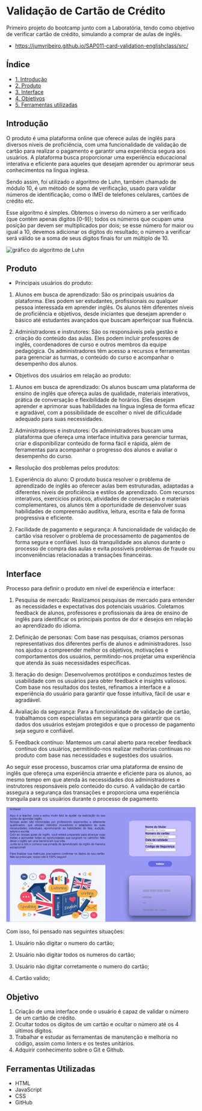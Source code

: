 # Validação de Cartão de Crédito

Primeiro projeto do bootcamp junto com a Laboratória, tendo como objetivo de verificar cartão de crédito, simulando a comprar de aulas de inglês.

- https://jumvribeiro.github.io/SAP011-card-validation-englishclass/src/

## Índice
* [1. Introdução](#1-Introdução)
* [2. Produto](#2-Produto)
* [3. Interface](#3-interface)
* [4. Objetivos](#4-objetivos)
* [5. Ferramentas utilizadas](#5-ferramentas-utilizadas)

## Introdução

O produto é uma plataforma online que oferece aulas de inglês para diversos níveis de proficiência, com uma funcionalidade de validação de cartão para realizar o pagamento e garantir uma experiência segura aos usuários. A plataforma busca proporcionar uma experiência educacional interativa e eficiente para aqueles que desejam aprender ou aprimorar seus conhecimentos na língua inglesa.

Sendo assim, foi utilizado o algoritmo de Luhn, também chamado de módulo 10, é um método de soma de verificação, usado para validar números de identificação, como o IMEI de telefones celulares, cartões de crédito etc.

Esse algoritmo é simples. Obtemos o inverso do número a ser verificado (que contém apenas dígitos [0-9]); todos os números que ocupam uma posição par devem ser multiplicados por dois; se esse número for maior ou igual a 10, devemos adicionar os dígitos do resultado; o número a verificar será válido se a soma de seus dígitos finais for um múltiplo de 10.

![gráfico do algoritmo de
Luhn](https://www.101computing.net/wp/wp-content/uploads/Luhn-Algorithm.png)

## Produto

- Principais usuários do produto:

1. Alunos em busca de aprendizado: São os principais usuários da plataforma. Eles podem ser estudantes, profissionais ou qualquer pessoa interessada em aprender inglês. Os alunos têm diferentes níveis de proficiência e objetivos, desde iniciantes que desejam aprender o básico até estudantes avançados que buscam aperfeiçoar sua fluência.

2. Administradores e instrutores: São os responsáveis pela gestão e criação do conteúdo das aulas. Eles podem incluir professores de inglês, coordenadores de curso e outros membros da equipe pedagógica. Os administradores têm acesso a recursos e ferramentas para gerenciar as turmas, o conteúdo do curso e acompanhar o desempenho dos alunos.

- Objetivos dos usuários em relação ao produto:

1. Alunos em busca de aprendizado: Os alunos buscam uma plataforma de ensino de inglês que ofereça aulas de qualidade, materiais interativos, prática de conversação e flexibilidade de horários. Eles desejam aprender e aprimorar suas habilidades na língua inglesa de forma eficaz e agradável, com a possibilidade de escolher o nível de dificuldade adequado para suas necessidades.

2. Administradores e instrutores: Os administradores buscam uma plataforma que ofereça uma interface intuitiva para gerenciar turmas, criar e disponibilizar conteúdo de forma fácil e rápida, além de ferramentas para acompanhar o progresso dos alunos e avaliar o desempenho do curso.

- Resolução dos problemas pelos produtos:

1. Experiência do aluno: O produto busca resolver o problema de aprendizado de inglês ao oferecer aulas bem estruturadas, adaptadas a diferentes níveis de proficiência e estilos de aprendizado. Com recursos interativos, exercícios práticos, atividades de conversação e materiais complementares, os alunos têm a oportunidade de desenvolver suas habilidades de compreensão auditiva, leitura, escrita e fala de forma progressiva e eficiente.

2. Facilidade de pagamento e segurança: A funcionalidade de validação de cartão visa resolver o problema de processamento de pagamentos de forma segura e confiável. Isso dá tranquilidade aos alunos durante o processo de compra das aulas e evita possíveis problemas de fraude ou inconveniências relacionadas a transações financeiras.

## Interface

Processo para definir o produto em nível de experiência e interface:

1. Pesquisa de mercado: Realizamos pesquisas de mercado para entender as necessidades e expectativas dos potenciais usuários. Coletamos feedback de alunos, professores e profissionais da área de ensino de inglês para identificar os principais pontos de dor e desejos em relação ao aprendizado do idioma.

2. Definição de personas: Com base nas pesquisas, criamos personas representativas dos diferentes perfis de alunos e administradores. Isso nos ajudou a compreender melhor os objetivos, motivações e comportamentos dos usuários, permitindo-nos projetar uma experiência que atenda às suas necessidades específicas.

3. Iteração do design: Desenvolvemos protótipos e conduzimos testes de usabilidade com os usuários para obter feedback e insights valiosos. Com base nos resultados dos testes, refinamos a interface e a experiência do usuário para garantir que fosse intuitiva, fácil de usar e agradável.

4. Avaliação da segurança: Para a funcionalidade de validação de cartão, trabalhamos com especialistas em segurança para garantir que os dados dos usuários estejam protegidos e que o processo de pagamento seja seguro e confiável.

5. Feedback contínuo: Mantemos um canal aberto para receber feedback contínuo dos usuários, permitindo-nos realizar melhorias contínuas no produto com base nas necessidades e sugestões dos usuários.

Ao seguir esse processo, buscamos criar uma plataforma de ensino de inglês que ofereça uma experiência atraente e eficiente para os alunos, ao mesmo tempo em que atenda às necessidades dos administradores e instrutores responsáveis pelo conteúdo do curso. A validação de cartão assegura a segurança das transações e proporciona uma experiência tranquila para os usuários durante o processo de pagamento.

<img src="README/interface.jpg">

Com isso, foi pensado nas seguintes situações:

1. Usuário não digitar o numero do cartão;
  
2. Usuário não digitar todos os numeros do cartão;
   
3. Usuário não digitar corretamente o numero do cartão;
      
4. Cartão valido;
   

   
## Objetivo

1. Criação de uma interface onde o usuário é capaz de validar o número de um cartão de crédito.
2. Ocultar todos os dígitos de um cartão e ocultar o número até os 4 últimos dígitos.
3. Trabalhar e estudar as ferramentas de manutenção e melhoria no código, assim como linters e os testes unitários.
4. Adquirir conhecimento sobre o Git e Github.

## Ferramentas Utilizadas

- HTML
- JavaScript
- CSS
- GitHub
